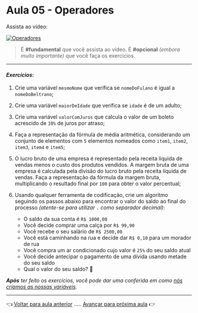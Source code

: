 # Aula 05 - Operadores

Assista ao vídeo: 

[![Operadores](https://img.youtube.com/vi/FDrR18rvvCc/0.jpg)](https://www.youtube.com/watch?v=FDrR18rvvCc)


> É **#fundamental** que você assista ao vídeo. É **#opcional** _(embora muito importante)_ que você faça os exercícios.

---

#### _Exercícios:_

1) Crie uma variável `mesmoNome` que verifica se `nomeDoFulano` é igual a `nomeDoBeltrano`;

2) Crie uma variável `maiorDeIdade` que verifica se `idade` é de um adulto;

3) Crie uma variável `valorComJuros` que calcula o valor de um boleto acrescido de `10%` de juros por atraso;

4) Faça a representação da fórmula de média aritmética, considerando um conjunto de elementos com `5` elementos nomeados como `item1`, `item2`, `item3`, `item4` e `item5`;

5) O lucro bruto de uma empresa é representado pela receita líquida de vendas menos o custo dos produtos vendidos. A margem bruta de uma empresa é calculada pela divisão do lucro bruto pela receita líquida de vendas. Faça a representação da fórmula da margem bruta, multiplicando o resultado final por `100` para obter o valor percentual;

6) Usando qualquer ferramenta de codificação, crie um algoritmo seguindo os passos abaixo para encontrar o valor do saldo ao final do processo _(atente-se para utilizar `.` como separador decimal)_:
   * O saldo da sua conta é `R$ 1000,00`
   * Você decide comprar uma calça por `R$ 99,90`
   * Você recebe o seu salário de `R$ 2500,00`
   * Você está caminhando na rua e decide dar `R$ 0,10` para um morador de rua
   * Você compra um ar condicionado cujo valor é `25%` do seu saldo atual
   * Você decide antecipar o pagamento de uma dívida usando metade do seu saldo
   * Qual o valor do seu saldo? 🤔

_**Após** ter feito os exercícios, você pode dar uma conferida em como [nós criamos as nossas variáveis](resolucao.md)._

---

👈 [Voltar para aula anterior](../aula04/aula.md) ..... [Avançar para próxima aula](../aula06/aula.md) 👉